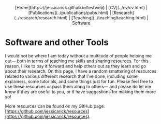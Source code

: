 <center>
[Home](https://jessicarick.github.io/testweb) | [CV](../cv/cv.html) | [Publications](../publications/pubs.html) | [Research](../research/research.html) | [Teaching](../teaching/teaching.html) | Software
</center>

# Software and other Tools

I would not be where I am today without a multitude of people helping me out— both in terms of teaching me skills and sharing resources. For this reason, I like to pay it forward and help others out as they learn and go about their research. On this page, I have a random smattering of resources related to various different research that I’ve done, including some explainers, some tutorials, and some things just for fun. Please feel free to use these resources or pass them along to others— and please do let me know if they are useful to you, or if have suggestions for making them more so!

More resources can be found on my GitHub page: [https://github.com/jessicarick/resources](https://github.com/jessicarick/resources).
